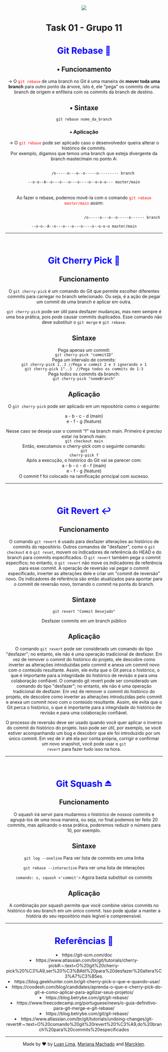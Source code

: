 <div style="text-align:center" >
<img src="https://www.dbccompany.com.br/app/uploads/2022/11/Saber-evoluir-e-a-grande-revolucao.jpg" />
<h1 align="center" >Task 01 - Grupo 11</h1>

<h1 style="color:blue">Git Rebase 🔀</h1>
<h2>• Funcionamento</h2>
<p>→ O <code style="color:red">git rebase</code> de uma branch no Git é uma maneira de <b>mover toda uma branch</b> para outro ponto da árvore, isto é, ele "pega" os commits de uma branch de origem e enfileira com os commits da branch de destino.
</p>

<h2>• Sintaxe</h2>
<code>git rebase nome_da_branch</code>

<h3>• Aplicação</h3>
<p>→ O <code style="color:red">git rebase</code> pode ser aplicado caso o desenvolvedor queira alterar o histórico de commits.<br/>
Por exemplo, digamos que temos uma branch que esteja divergente da branch master/main no ponto A:<br/><br/>
<code>
        /o-----o---o--o-----o--------- branch<br/>
--o-o--A--o---o---o---o----o--o-o-o--- master/main
</code> <br/><br/>
Ao fazer o rebase, podemos movê-la com o comando <code  style="color:red">git rebase master/main</code> assim:<br/><br/>
<code>
                                  /o-----o---o--o-----o------ branch<br/>
--o-o--A--o---o---o---o----o--o-o-o master/main
</code>
</p>
<hr/><br/>

<h1 style="color:blue">Git Cherry Pick 🍒</h1>

<h2>Funcionamento</h2>
<p>O <code>git cherry-pick</code> é um comando do Git que permite escolher diferentes commits para carregar no branch selecionado. Ou seja, é a ação de pegar um commit de uma branch e aplicar em outra.</p>
<p><code>git cherry-pick</code> pode ser útil para desfazer mudanças, mas nem sempre é uma boa prática, pois pode causar commits duplicados. Esse comando não deve substituir o <code>git merge</code> e <code>git rebase</code>.</p>

<h2>Sintaxe</h2>
Pega apenas um commit:<br/>
<code>git cherry-pick "commitID"</code><br/>
Pega um intervalo de commits:<br/>
<code>git cherry-pick 1..3 //Pega o commit 2 e 3 ignorando o 1</code><br/>
<code>git cherry-pick 1^..3  //Pega todos os commits do 1-3</code><br/>
Pega todos os commits da branch:<br/>
<code>git cherry-pick "nomeBranch"</code><br/>

<h2>Aplicação</h2>
<p>O <code>git cherry-pick</code> pode ser aplicado em um repositório como o seguinte:

a - b - c - d (main)<br/>
e - f - g  (feature)<br/>

Nesse caso se deseja usar o commit "f" na branch main. Primeiro é preciso estar na branch main:<br/>
<code>git checkout main</code><br/>
Então, executamos o cherry-pick com o seguinte comando:<br/>
<code>git cherry-pick f</code><br/>
Após a execução, o histórico do Git vai se parecer com:<br/>
a - b - c - d - f (main)<br/>
e - f - g  (feature)<br/>
O commit f foi colocado na ramificação principal com sucesso.
</p><hr/><br/>

<h1 style="color:blue">Git Revert ↩️</h1>
<h2>Funcionamento</h2>
<p>O comando <code>git revert</code> é usado para desfazer alterações ao histórico de commits do repositório. Outros comandos de "desfazer", como o <code>git checkout</code> e o <code>git reset</code>, movem os indicadores de referência do HEAD e do branch para commits especificados. O <code>git revert</code> também pega o commit específico; no entanto, o <code>git revert</code> não move os indicadores de referência para esse commit. A operação de reversão vai pegar o commit especificado, inverter as alterações dele e criar um "commit de reversão" novo. Os indicadores de referência são então atualizados para apontar para o commit de reversão novo, tornando o commit na ponta do branch.</p>
<h2>Sintaxe</h2>
<code>git revert "Commit Desejado"</code>
<p>Desfazer commits em um branch público</p>

<h2>Aplicação</h2>
<p>O comando <code>git revert</code> pode ser considerado um comando do tipo "desfazer"; no entanto, ele não é uma operação tradicional de desfazer. Em vez de remover o commit do histórico do projeto, ele descobre como inverter as alterações introduzidas pelo commit e anexa um commit novo com o conteúdo resultante. Assim, ele evita que o Git perca o histórico, o que é importante para a integridade do histórico de revisão e para uma colaboração confiável.
O comando git revert pode ser considerado um comando do tipo "desfazer"; no entanto, ele não é uma operação tradicional de desfazer. Em vez de remover o commit do histórico do projeto, ele descobre como inverter as alterações introduzidas pelo commit e anexa um commit novo com o conteúdo resultante. Assim, ele evita que o Git perca o histórico, o que é importante para a integridade do histórico de revisão e para uma colaboração confiável.

O processo de reversão deve ser usado quando você quer aplicar o inverso do commit do histórico do projeto. Isso pode ser útil, por exemplo, se você estiver acompanhando um bug e descobrir que ele foi introduzido por um único commit. Em vez de ir até ela por conta própria, corrigir e confirmar um novo snapshot, você pode usar o <code>git revert</code> para fazer tudo isso na hora.</p>
<hr/><br/>

<h1 style="color:blue">Git Squash ⏏️</h1>
<h2>Funcionamento</h2>
<p>O squash irá servir para mudarmos o histórico de nossos commits e agrupá-los de uma nova maneira, ou seja, no final podemos ter feito 20 commits, mas aplicando o essa prática, poderemos reduzir o número para 10, por exemplo.</p>
<h2>Sintaxe</h2>
<code>git log --oneline</code> Para ver lista de commits em uma linha</p>
<code>git rebase --interactive</code> Para ver uma lista de interações</P>
<code>comands: s, squash <'commit'></code> Agora basta substituir os commits</p>

<h2>Aplicação</h2>
<p>A combinação por squash permite que você combine vários commits no histórico do seu branch em um único commit. Isso pode ajudar a manter a história do seu repositório mais legível e compreensível.</p><hr/>

<h1 style="color:blue">Referências 📖</h1>
<li>https://git-scm.com/doc</li>
<li>https://www.atlassian.com/br/git/tutorials/cherry-pick#:~:text=O%20git%20cherry-pick%20%C3%A9,ser%20%C3%BAtil%20para%20desfazer%20altera%C3%A7%C3%B5es.</li>
<li>https://blog.geekhunter.com.br/git-cherry-pick-o-que-e-quando-usar/</li>
<li>https://coodesh.com/blog/candidates/aprenda-o-que-e-cherry-pick-do-git-e-como-aplicar-para-agilizar-seus-projetos/</li>
<li>https://blog.betrybe.com/git/git-rebase/</li>
<li>https://www.freecodecamp.org/portuguese/news/o-guia-definitivo-para-git-merge-e-git-rebase/</li>
<li>https://blog.betrybe.com/git/git-rebase/</li>
<li>https://www.atlassian.com/br/git/tutorials/undoing-changes/git-revert#:~:text=O%20comando%20git%20revert%20%C3%A9,do%20branch%20para%20commits%20especificados</li>
<hr />

Made by ❤️ by [Luan Lima](https://github.com/limaluan), [Mariana Machado](https://github.com/marimaccos) and [Marcklen](https://github.com/marcklen).
</div>

